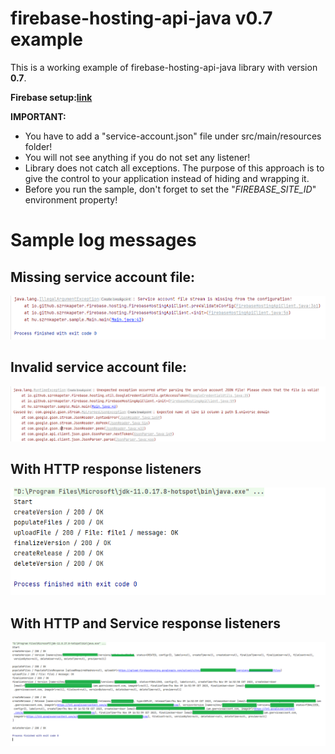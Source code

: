 # firebase-hosting-api-java v0.7 example
This is a working example of firebase-hosting-api-java library with version **0.7**.

**Firebase setup:[link](https://github.com/peter-szrnka/firebase-hosting-api-java/wiki/Firebase-project-setup)**

**IMPORTANT:**
- You have to add a "service-account.json" file under src/main/resources folder!
- You will not see anything if you do not set any listener!
- Library does not catch all exceptions. The purpose of this approach is to give the control to your application instead of hiding and wrapping it.
- Before you run the sample, don't forget to set the "*FIREBASE_SITE_ID*" environment property!

# Sample log messages

## Missing service account file:
![missing_service_account_file.png](assets/missing_service_account_file.png)

## Invalid service account file:
![invalid_service_account_file.png](assets/invalid_service_account_file.png)

## With HTTP response listeners

![Example 1](assets/log_example.png)

## With HTTP and Service response listeners

![Example 2](assets/log_example2.png)
